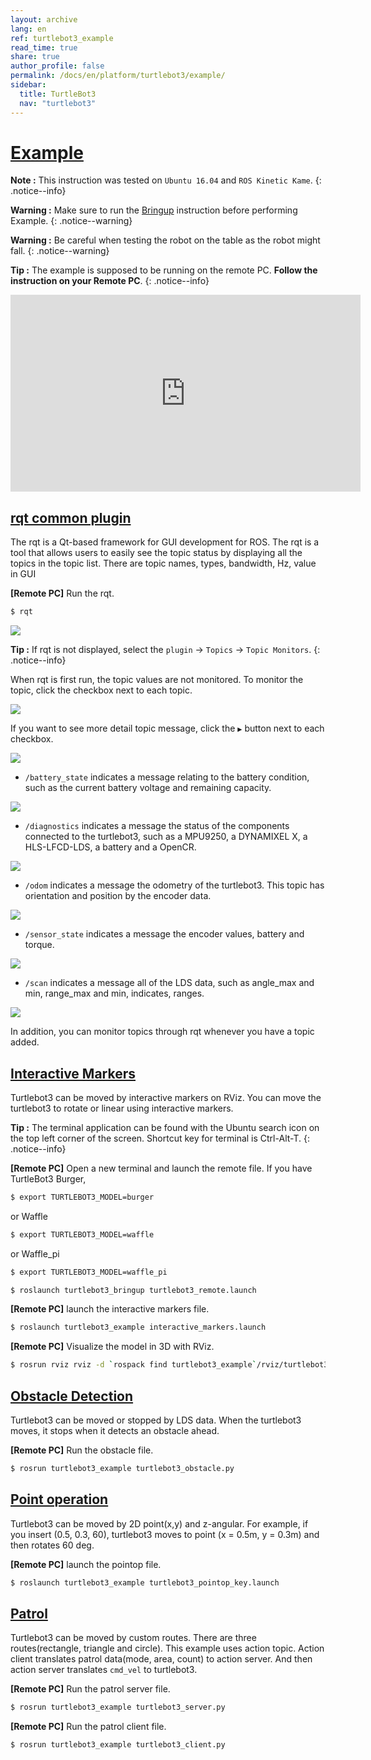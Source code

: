 ```yaml
---
layout: archive
lang: en
ref: turtlebot3_example
read_time: true
share: true
author_profile: false
permalink: /docs/en/platform/turtlebot3/example/
sidebar:
  title: TurtleBot3
  nav: "turtlebot3"
---
```


<div style="counter-reset: h1 10"></div>

# [Example](#example)

**Note :** This instruction was tested on `Ubuntu 16.04` and `ROS Kinetic Kame`.
{: .notice--info}

**Warning :** Make sure to run the [Bringup](#bringup) instruction before performing Example.
{: .notice--warning}

**Warning :** Be careful when testing the robot on the table as the robot might fall.
{: .notice--warning}

**Tip :** The example is supposed to be running on the remote PC. **Follow the instruction on your Remote PC**.
{: .notice--info}


<iframe width="560" height="315" src="https://www.youtube.com/embed/Xg1pKFQY5p4" frameborder="0" allow="autoplay; encrypted-media" allowfullscreen></iframe>


## [rqt common plugin](#rqt-common-plugin)
The rqt is a Qt-based framework for GUI development for ROS. The rqt is a tool that allows users to easily see the topic status by displaying all the topics in the topic list. There are topic names, types, bandwidth, Hz, value in GUI

**[Remote PC]** Run the rqt.
``` bash
$ rqt
```
![](/assets/images/platform/turtlebot3/example/rqt_1.png)

**Tip :** If rqt is not displayed, select the `plugin` -> `Topics` -> `Topic Monitors`.
{: .notice--info}

When rqt is first run, the topic values are not monitored. To monitor the topic, click the checkbox next to each topic.

![](/assets/images/platform/turtlebot3/example/rqt_2.png)

If you want to see more detail topic message, click the `▶` button next to each checkbox.

![](/assets/images/platform/turtlebot3/example/rqt_3.png)


- `/battery_state` indicates a message relating to the battery condition, such as the current battery voltage and remaining capacity.

![](/assets/images/platform/turtlebot3/example/rqt_4.png)

- `/diagnostics` indicates a message the status of the components connected to the turtlebot3, such as a MPU9250, a DYNAMIXEL X, a HLS-LFCD-LDS, a battery and a OpenCR.

![](/assets/images/platform/turtlebot3/example/rqt_5.png)

- `/odom` indicates a message the odometry of the turtlebot3. This topic has orientation and position by the encoder data.  

![](/assets/images/platform/turtlebot3/example/rqt_6.png)

- `/sensor_state` indicates a message the encoder values, battery and torque.

![](/assets/images/platform/turtlebot3/example/rqt_7.png)

- `/scan` indicates a message all of the LDS data, such as angle_max and min, range_max and min, indicates, ranges.

![](/assets/images/platform/turtlebot3/example/rqt_8.png)

In addition, you can monitor topics through rqt whenever you have a topic added.

## [Interactive Markers](#interactive-markers)

Turtlebot3 can be moved by interactive markers on RViz. You can move the turtlebot3 to rotate or linear using interactive markers.

**Tip :** The terminal application can be found with the Ubuntu search icon on the top left corner of the screen. Shortcut key for terminal is Ctrl-Alt-T.
{: .notice--info}

**[Remote PC]** Open a new terminal and launch the remote file.
If you have TurtleBot3 Burger,

``` bash
$ export TURTLEBOT3_MODEL=burger
```
or Waffle
``` bash
$ export TURTLEBOT3_MODEL=waffle
```
or Waffle_pi
``` bash
$ export TURTLEBOT3_MODEL=waffle_pi
```
``` bash
$ roslaunch turtlebot3_bringup turtlebot3_remote.launch
```

**[Remote PC]** launch the interactive markers file.
``` bash
$ roslaunch turtlebot3_example interactive_markers.launch
```

**[Remote PC]** Visualize the model in 3D with RViz.
``` bash
$ rosrun rviz rviz -d `rospack find turtlebot3_example`/rviz/turtlebot3_interactive.rviz
```


## [Obstacle Detection](#obstacle-detection)

Turtlebot3 can be moved or stopped by LDS data. When the turtlebot3 moves, it stops when it detects an obstacle ahead.

**[Remote PC]** Run the obstacle file.
``` bash
$ rosrun turtlebot3_example turtlebot3_obstacle.py
```

## [Point operation](#point-operation)

Turtlebot3 can be moved by 2D point(x,y) and z-angular. For example, if you insert (0.5, 0.3, 60), turtlebot3 moves to point (x = 0.5m, y = 0.3m) and then rotates 60 deg.

**[Remote PC]** launch the pointop file.
``` bash
$ roslaunch turtlebot3_example turtlebot3_pointop_key.launch
```

## [Patrol](#patrol)

Turtlebot3 can be moved by custom routes. There are three routes(rectangle, triangle and circle). This example uses action topic. Action client translates patrol data(mode, area, count) to action server. And then action server translates `cmd_vel` to turtlebot3.

**[Remote PC]** Run the patrol server file.
``` bash
$ rosrun turtlebot3_example turtlebot3_server.py
```
**[Remote PC]** Run the patrol client file.
``` bash
$ rosrun turtlebot3_example turtlebot3_client.py
```

